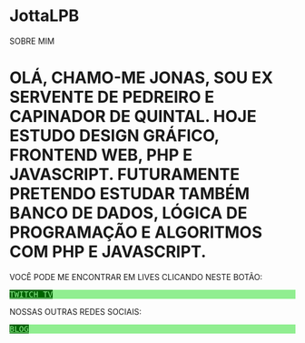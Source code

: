 # JottaLPB
SOBRE MIM
<style>
a{
height:25px;
width:90px;
background-color:darkgreen;
color:lightgreen;
  }
pre{
background-color:lightgreen;
color:darkgreen;
  }
</style>

<h1>OLÁ, CHAMO-ME JONAS, SOU EX SERVENTE DE PEDREIRO E CAPINADOR DE QUINTAL. HOJE ESTUDO DESIGN GRÁFICO, FRONTEND WEB, PHP E JAVASCRIPT. FUTURAMENTE PRETENDO ESTUDAR TAMBÉM BANCO DE DADOS, LÓGICA DE PROGRAMAÇÃO E ALGORITMOS COM PHP E JAVASCRIPT.</h1>

<p>VOCÊ PODE ME ENCONTRAR EM LIVES CLICANDO NESTE BOTÃO: </p> <pre><a href="https://twitch.tv/jottalpb" target="_blank">TWITCH TV</a></pre>

<p>NOSSAS OUTRAS REDES SOCIAIS:</p> <pre><a href="https://twitch.tv/jottalpb" target="_blank">BLOG</a></pre>
